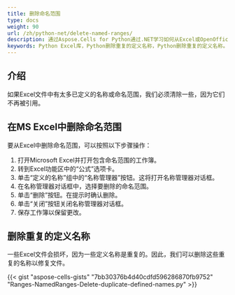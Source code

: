 ```yaml
---
title: 删除命名范围
type: docs
weight: 90
url: /zh/python-net/delete-named-ranges/
description: 通过Aspose.Cells for Python通过.NET学习如何从Excel或OpenOffice文件中删除定义名称或命名范围。
keywords: Python Excel库，Python删除重复的定义名称，Python删除重复的定义名称。
---
```


## **介绍**
如果Excel文件中有太多已定义的名称或命名范围，我们必须清除一些，因为它们不再被引用。

## **在MS Excel中删除命名范围**

要从Excel中删除命名范围，可以按照以下步骤操作：
1. 打开Microsoft Excel并打开包含命名范围的工作簿。
2. 转到Excel功能区中的“公式”选项卡。
3. 单击“定义的名称”组中的“名称管理器”按钮。这将打开名称管理器对话框。
4. 在名称管理器对话框中，选择要删除的命名范围。
5. 单击“删除”按钮。在提示时确认删除。
6. 单击“关闭”按钮关闭名称管理器对话框。
7. 保存工作簿以保留更改。


## **删除重复的定义名称**
一些Excel文件会损坏，因为一些定义名称是重复的。因此，我们可以删除这些重复的名称以修复文件。

{{< gist "aspose-cells-gists" "7bb30376b4d40cdfd596286870fb9752" "Ranges-NamedRanges-Delete-duplicate-defined-names.py" >}}



